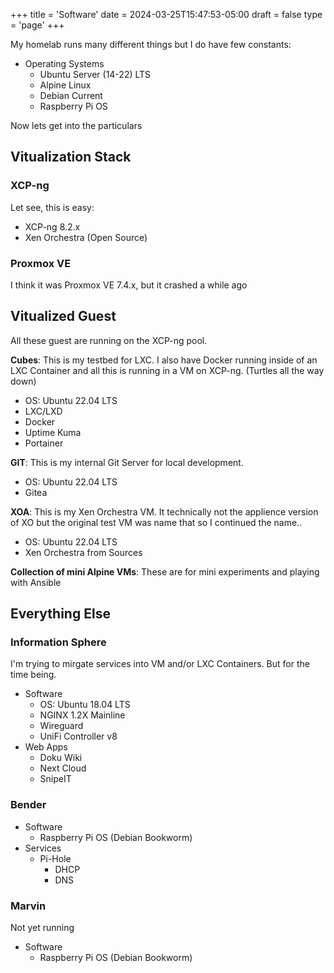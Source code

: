 +++
title = 'Software'
date = 2024-03-25T15:47:53-05:00
draft = false
type = 'page'
+++

My homelab runs many different things but I do have few constants:

* Operating Systems
  * Ubuntu Server (14-22) LTS
  * Alpine Linux
  * Debian Current
  * Raspberry Pi OS

Now lets get into the particulars

## Vitualization Stack

### XCP-ng 

Let see, this is easy:
* XCP-ng 8.2.x
* Xen Orchestra (Open Source)

### Proxmox VE

I think it was Proxmox VE 7.4.x, but it crashed a while ago

## Vitualized Guest

All these guest are running on the XCP-ng pool.

**Cubes**: This is my testbed for LXC. I also have Docker running inside of an LXC Container and all this is running in a VM on XCP-ng. (Turtles all the way down)
* OS: Ubuntu 22.04 LTS
* LXC/LXD
* Docker
* Uptime Kuma
* Portainer

**GIT**: This is my internal Git Server for local development.
* OS: Ubuntu 22.04 LTS
* Gitea

**XOA**: This is my Xen Orchestra VM. It technically not the applience version of XO but the original test VM was name that so I continued the name..
* OS: Ubuntu 22.04 LTS
* Xen Orchestra from Sources

**Collection of mini Alpine VMs**: These are for mini experiments and playing with Ansible


## Everything Else

### Information Sphere

I'm trying to mirgate services into VM and/or LXC Containers. But for the time being.

* Software
  * OS: Ubuntu 18.04 LTS
  * NGINX 1.2X Mainline
  * Wireguard
  * UniFi Controller v8
* Web Apps
  * Doku Wiki
  * Next Cloud
  * SnipeIT

### Bender

* Software
  * Raspberry Pi OS (Debian Bookworm)
* Services
  * Pi-Hole
    * DHCP
    * DNS

### Marvin

Not yet running

* Software
  * Raspberry Pi OS (Debian Bookworm)

